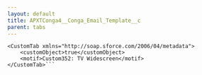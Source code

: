 ```yaml
---
layout: default
title: APXTConga4__Conga_Email_Template__c
parent: tabs
---
```


```<?xml version="1.0" encoding="UTF-8"?>
<CustomTab xmlns="http://soap.sforce.com/2006/04/metadata">
    <customObject>true</customObject>
    <motif>Custom352: TV Widescreen</motif>
</CustomTab>```
